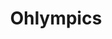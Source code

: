 ---
title: Ohlympics
crosslinks:
- BrasilOnReddit
- HottestFemaleAthletes
- mariasharapova
- PaigeSpiranac
- FitAndNatural
- DaryaKlishina
- LilyJames
- ireneverasio
- gatekeeping
- McKaylaMaroney
- AllisonStokke
- michellejenneke
- peachfuzz
- NSFW_Photoshop
- AlyRaisman
- CuteLittleButts
- ArmsUp
- WouldNotBang
- starlets
---